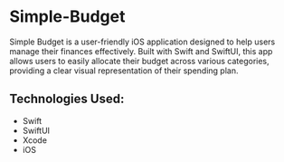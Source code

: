 # Simple-Budget
Simple Budget is a user-friendly iOS application designed to help users manage their finances effectively. Built with Swift and SwiftUI, this app allows users to easily allocate their budget across various categories, providing a clear visual representation of their spending plan. 

## Technologies Used:
- Swift
- SwiftUI
- Xcode
- iOS
